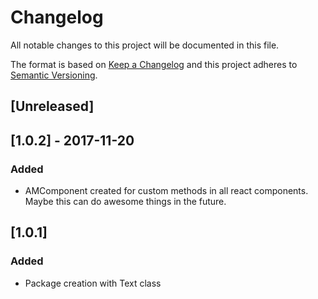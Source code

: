 # Changelog
All notable changes to this project will be documented in this file.

The format is based on [Keep a Changelog](http://keepachangelog.com/en/1.0.0/)
and this project adheres to [Semantic Versioning](http://semver.org/spec/v2.0.0.html).

## [Unreleased]

## [1.0.2] - 2017-11-20
### Added
- AMComponent created for custom methods in all react components.
Maybe this can do awesome things in the future.

## [1.0.1]
### Added
- Package creation with Text class

